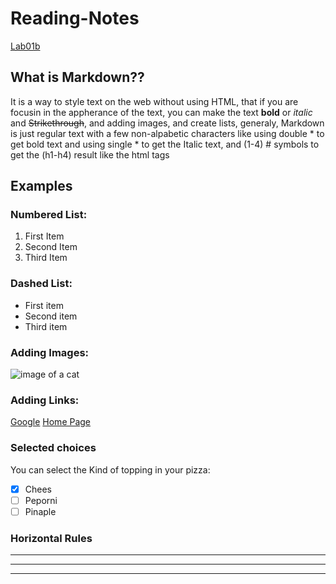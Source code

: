 # Reading-Notes

[Lab01b](https://sayefdeen.github.io/reading-notes/Lab01b)

## What is Markdown??

It is a way to style text on the web without using HTML, that if you are focusin in the appherance of the text, you can make the text **bold** or *italic* and ~~Strikethrough~~, and  adding images, and create lists, generaly, Markdown is just regular text with a few non-alpabetic characters like using double * to get bold text and using single * to get the Italic text, and (1-4) #  symbols to get the (h1-h4) result like the html tags 

## Examples
### Numbered List:

1. First Item
2. Second Item
3. Third Item

### Dashed List:

- First item
- Second item
- Third item

### Adding Images:
![image of a cat](https://media.wired.com/photos/5e1e646743940d0008009167/master/w_2560%2Cc_limit/Science_Cats-84873657.jpg)

### Adding Links:
[Google](https://www.google.com/)
[Home Page](https://sayefdeen.github.io/reading-notes/home)

### Selected choices
You can select the Kind of topping in your pizza:
- [x] Chees
- [ ] Peporni
- [ ] Pinaple 

### Horizontal Rules

___

---

***

